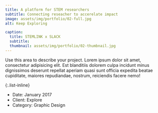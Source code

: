 ```yaml
---
title: A platform for STEM researchers
subtitle: Connecting reseacher to accerelate impact 
image: assets/img/portfolio/02-full.jpg
alt: Keep Exploring

caption:
  title: STEMLINK x SLACK
  subtitle: 
  thumbnail: assets/img/portfolio/02-thumbnail.jpg
---
```

Use this area to describe your project. Lorem ipsum dolor sit amet, consectetur adipisicing elit. Est blanditiis dolorem culpa incidunt minus dignissimos deserunt repellat aperiam quasi sunt officia expedita beatae cupiditate, maiores repudiandae, nostrum, reiciendis facere nemo!

{:.list-inline}
- Date: January 2017
- Client: Explore
- Category: Graphic Design

